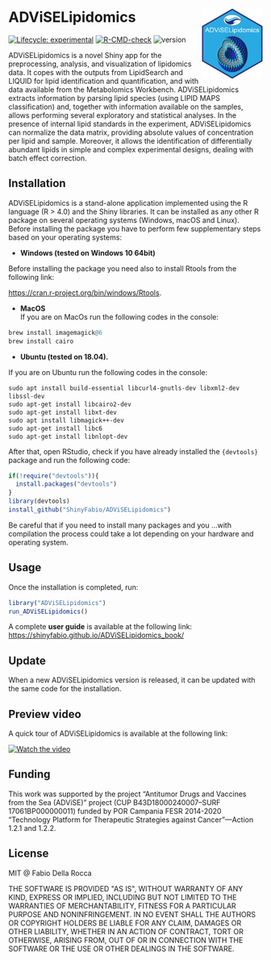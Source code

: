 
<!-- README.md is generated from README.Rmd. Please edit that file -->

# ADViSELipidomics <img src="man/figures/NewLogoAL.png" align="right" height="139"/>

<!-- badges: start -->

[![Lifecycle:
experimental](https://img.shields.io/badge/lifecycle-stable-succes.svg)](https://www.tidyverse.org/lifecycle/#stable)
[![R-CMD-check](https://github.com/ShinyFabio/ADViSELipidomics/workflows/R-CMD-check/badge.svg)](https://github.com/ShinyFabio/ADViSELipidomics/actions)
![version](https://img.shields.io/badge/version-1.0.0-blue.svg)
<!-- badges: end -->

ADViSELipidomics is a novel Shiny app for the preprocessing, analysis, and visualization of lipidomics data. It copes with the outputs from LipidSearch and LIQUID for lipid identification and quantification, and with data available from the Metabolomics Workbench. ADViSELipidomics extracts information by parsing lipid species (using LIPID MAPS classification) and, together with information available on the samples, allows performing several exploratory and statistical analyses. In the presence of internal lipid standards in the experiment, ADViSELipidomics can normalize the data matrix, providing absolute values of concentration per lipid and sample. Moreover, it allows the identification of differentially abundant lipids in simple and complex experimental designs, dealing with batch effect correction.

## Installation

ADViSELipidomics is a stand-alone application implemented using the R
language (R \> 4.0) and the Shiny libraries. It can be installed as any
other R package on several operating systems (Windows, macOS and Linux).
Before installing the package you have to perform few supplementary
steps based on your operating systems:

-   **Windows (tested on Windows 10 64bit)**

Before installing the package you need also to install Rtools from the
following link:

<https://cran.r-project.org/bin/windows/Rtools>.

-   **MacOS**  
    If you are on MacOs run the following codes in the console:

``` r
brew install imagemagick@6
brew install cairo
```

-   **Ubuntu (tested on 18.04).**  

If you are on Ubuntu run the following codes in the console:

    sudo apt install build-essential libcurl4-gnutls-dev libxml2-dev libssl-dev
    sudo apt-get install libcairo2-dev
    sudo apt-get install libxt-dev
    sudo apt install libmagick++-dev
    sudo apt-get install libc6
    sudo apt-get install libnlopt-dev

After that, open RStudio, check if you have already installed the
`{devtools}` package and run the following code:

``` r
if(!require("devtools")){
  install.packages("devtools")
}
library(devtools)
install_github("ShinyFabio/ADViSELipidomics")
```

Be careful that if you need to install many packages and you …with
compilation the process could take a lot depending on your hardware and
operating system.

## Usage

Once the installation is completed, run:

``` r
library("ADViSELipidomics")
run_ADViSELipidomics()
```
A complete **user guide** is available at the following link:
https://shinyfabio.github.io/ADViSELipidomics_book/

## Update

When a new ADViSELipidomics version is released, it can be updated with the same code for the installation.


## Preview video

A quick tour of ADViSELipidomics is available at the following link:

[![Watch the video](https://img.youtube.com/vi/BumHf8gmH6I/hqdefault.jpg)](https://youtu.be/BumHf8gmH6I)


## Funding

This work was supported by the project “Antitumor Drugs and Vaccines from the Sea (ADViSE)” project (CUP B43D18000240007–SURF 17061BP000000011) funded by POR Campania FESR 2014-2020 “Technology Platform for Therapeutic Strategies against Cancer”—Action 1.2.1 and 1.2.2.

## License
MIT @ Fabio Della Rocca

THE SOFTWARE IS PROVIDED "AS IS", WITHOUT WARRANTY OF ANY KIND, EXPRESS OR IMPLIED, INCLUDING BUT NOT LIMITED TO THE WARRANTIES OF MERCHANTABILITY, FITNESS FOR A PARTICULAR PURPOSE AND NONINFRINGEMENT. IN NO EVENT SHALL THE AUTHORS OR COPYRIGHT HOLDERS BE LIABLE FOR ANY CLAIM, DAMAGES OR OTHER LIABILITY, WHETHER IN AN ACTION OF CONTRACT, TORT OR OTHERWISE, ARISING FROM, OUT OF OR IN CONNECTION WITH THE SOFTWARE OR THE USE OR OTHER DEALINGS IN THE SOFTWARE.
